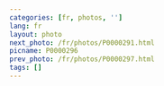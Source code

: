 ```yaml
---
categories: [fr, photos, '']
lang: fr
layout: photo
next_photo: /fr/photos/P0000291.html
picname: P0000296
prev_photo: /fr/photos/P0000297.html
tags: []
---
```

